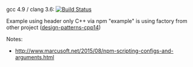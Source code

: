 gcc 4.9 / clang 3.6: [![Build Status](https://travis-ci.org/makiolo/cpp-using-npm.svg?branch=master)](https://travis-ci.org/makiolo/cpp-using-npm)

Example using header only C++ via npm
"example" is using factory from other project ([design-patterns-cpp14](https://github.com/makiolo/design-patterns-cpp14))

Notes:
- http://www.marcusoft.net/2015/08/npm-scripting-configs-and-arguments.html
